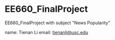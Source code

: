# EE660_FinalProject
EE660_FinalProject with subject "News Popularity"

name: Tienan Li      email: tienanli@usc.edu
